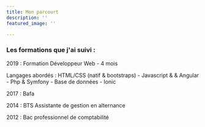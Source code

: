 ```yaml
---
title: Mon parcourt
description: ''
featured_image: ''

---
```

### Les formations que j'ai suivi :

2019 : Formation Développeur Web - 4 mois

Langages abordés : HTML/CSS (natif & bootstraps) - Javascript & & Angular - Php & Symfony - Base de données - Ionic 

2017 : Bafa

2014 : BTS Assistante de gestion en alternance

2012 : Bac professionnel de comptabilité